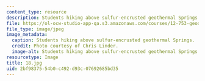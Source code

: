 ```yaml
---
content_type: resource
description: Students hiking above sulfur-encrusted geothermal Springs.
file: https://ol-ocw-studio-app-qa.s3.amazonaws.com/courses/12-753-geodynamics-seminar-spring-2006/2bf9837554b0c492d93c07692685bd35_18.jpg
file_type: image/jpeg
image_metadata:
  caption: Students hiking above sulfur-encrusted geothermal Springs.
  credit: Photo courtesy of Chris Linder.
  image-alt: Students hiking above sulfur-encrusted geothermal Springs.
resourcetype: Image
title: 18.jpg
uid: 2bf98375-54b0-c492-d93c-07692685bd35
---
```

